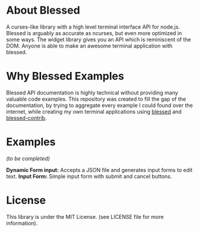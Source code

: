 # About Blessed
A curses-like library with a high level terminal interface API for node.js.
Blessed is arguably as accurate as ncurses, but even more optimized in some ways. The widget library gives you an API which is reminiscent of the DOM. Anyone is able to make an awesome terminal application with blessed.

# Why Blessed Examples
Blessed API documentation is highly technical without providing many valuable code examples.
This repository was created to fill the gap of the documentation, by trying to aggregate every example I could found over the internet, while  creating my own terminal applications using [blessed](https://github.com/chjj/blessed) and [blessed-contrib](https://github.com/yaronn/blessed-contrib).

# Examples
*(to be completed)*

**Dynamic Form input:** Accepts a JSON file and generates input forms to edit text.
**Input Form:** Simple input form with submit and cancel buttons.

# License
This library is under the MIT License.
(see LICENSE file for more information).
